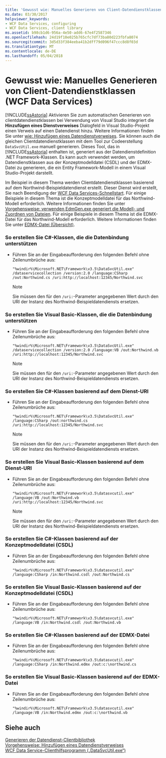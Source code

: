```yaml
---
title: 'Gewusst wie: Manuelles Generieren von Client-Datendienstklassen (WCF Data Services)'
ms.date: 03/30/2017
helpviewer_keywords:
- WCF Data Services, configuring
- WCF Data Services, client library
ms.assetid: b98cb1d6-956a-4e50-add6-67e4f2587346
ms.openlocfilehash: 24d19f10e025b765cfc7df73ba80d223fbfa8074
ms.sourcegitcommit: 3d5d33f384eeba41b2dff79d096f47ccc8d8f03d
ms.translationtype: MT
ms.contentlocale: de-DE
ms.lasthandoff: 05/04/2018
---
```

# <a name="how-to-manually-generate-client-data-service-classes-wcf-data-services"></a>Gewusst wie: Manuelles Generieren von Client-Datendienstklassen (WCF Data Services)
[!INCLUDE[ssAstoria](../../../../includes/ssastoria-md.md)] Aktivieren Sie zum automatischen Generieren von clientdatendienstklassen bei Verwendung von Visual Studio integriert die **Hinzufügen eines Dienstverweises** Dialogfeld in Visual Studio-Projekt einen Verweis auf einen Datendienst hinzu. Weitere Informationen finden Sie unter [wie: Hinzufügen eines Datendienstverweises](../../../../docs/framework/data/wcf/how-to-add-a-data-service-reference-wcf-data-services.md). Sie können auch die gleichen Clientdatendienstklassen mit dem Tool zur Codeerstellung `DataSvcUtil.exe` manuell generieren. Dieses Tool, das in [!INCLUDE[ssAstoria](../../../../includes/ssastoria-md.md)] enthalten ist, generiert aus der Datendienstdefinition .NET Framework-Klassen. Es kann auch verwendet werden, um Datendienstklassen aus der Konzeptmodelldatei (CSDL) und der EDMX-Datei zu generieren, die ein Entity Framework-Modell in einem Visual Studio-Projekt darstellt.  
  
 Im Beispiel in diesem Thema werden Clientdatendienstklassen basierend auf dem Northwind-Beispieldatendienst erstellt. Dieser Dienst wird erstellt, Sie nach Beendigung der [WCF Data Services-Schnellstart](../../../../docs/framework/data/wcf/quickstart-wcf-data-services.md). Für einige Beispiele in diesem Thema ist die Konzeptmodelldatei für das Northwind-Modell erforderlich. Weitere Informationen finden Sie unter [Vorgehensweise: verwenden EdmGen.exe generiert die Modell- und Zuordnen von Dateien](../../../../docs/framework/data/adonet/ef/how-to-use-edmgen-exe-to-generate-the-model-and-mapping-files.md). Für einige Beispiele in diesem Thema ist die EDMX-Datei für das Northwind-Modell erforderlich. Weitere Informationen finden Sie unter [EDMX-Datei (Übersicht)](http://msdn.microsoft.com/library/f4c8e7ce-1db6-417e-9759-15f8b55155d4).  
  
### <a name="to-generate-c-classes-that-support-data-binding"></a>So erstellen Sie C#-Klassen, die die Datenbindung unterstützen  
  
-   Führen Sie an der Eingabeaufforderung den folgenden Befehl ohne Zeilenumbrüche aus:  
  
    ```  
    "%windir%\Microsoft.NET\Framework\v3.5\DataSvcUtil.exe" /dataservicecollection /version:2.0 /language:CSharp /out:Northwind.cs /uri:http://localhost:12345/Northwind.svc  
    ```  
  
    > [!NOTE]
    >  Sie müssen den für den `/uri:`-Parameter angegebenen Wert durch den URI der Instanz des Northwind-Beispieldatendiensts ersetzen.  
  
### <a name="to-generate-visual-basic-classes-that-support-data-binding"></a>So erstellen Sie Visual Basic-Klassen, die die Datenbindung unterstützen  
  
-   Führen Sie an der Eingabeaufforderung den folgenden Befehl ohne Zeilenumbrüche aus:  
  
    ```  
    "%windir%\Microsoft.NET\Framework\v3.5\DataSvcUtil.exe" /dataservicecollection /version:2.0 /language:VB /out:Northwind.vb /uri:http://localhost:12345/Northwind.svc  
    ```  
  
    > [!NOTE]
    >  Sie müssen den für den `/uri:`-Parameter angegebenen Wert durch den URI der Instanz des Northwind-Beispieldatendiensts ersetzen.  
  
### <a name="to-generate-c-classes-based-on-the-service-uri"></a>So erstellen Sie C#-Klassen basierend auf dem Dienst-URI  
  
-   Führen Sie an der Eingabeaufforderung den folgenden Befehl ohne Zeilenumbrüche aus:  
  
    ```  
    "%windir%\Microsoft.NET\Framework\v3.5\DataSvcUtil.exe" /language:CSharp /out:northwind.cs /uri:http://localhost:12345/Northwind.svc  
    ```  
  
    > [!NOTE]
    >  Sie müssen den für den `/uri:`-Parameter angegebenen Wert durch den URI der Instanz des Northwind-Beispieldatendiensts ersetzen.  
  
### <a name="to-generate-visual-basic-classes-based-on-the-service-uri"></a>So erstellen Sie Visual Basic-Klassen basierend auf dem Dienst-URI  
  
-   Führen Sie an der Eingabeaufforderung den folgenden Befehl ohne Zeilenumbrüche aus:  
  
    ```  
    "%windir%\Microsoft.NET\Framework\v3.5\datasvcutil.exe" /language:VB /out:Northwind.vb /uri:http://localhost:12345/Northwind.svc  
    ```  
  
    > [!NOTE]
    >  Sie müssen den für den `/uri:`-Parameter angegebenen Wert durch den URI der Instanz des Northwind-Beispieldatendiensts ersetzen.  
  
### <a name="to-generate-c-classes-based-on-the-conceptual-model-file-csdl"></a>So erstellen Sie C#-Klassen basierend auf der Konzeptmodelldatei (CSDL)  
  
-   Führen Sie an der Eingabeaufforderung den folgenden Befehl ohne Zeilenumbrüche aus:  
  
    ```  
    "%windir%\Microsoft.NET\Framework\v3.5\datasvcutil.exe" /language:CSharp /in:Northwind.csdl /out:Northwind.cs  
    ```  
  
### <a name="to-generate-visual-basic-classes-based-on-the-conceptual-model-file-csdl"></a>So erstellen Sie Visual Basic-Klassen basierend auf der Konzeptmodelldatei (CSDL)  
  
-   Führen Sie an der Eingabeaufforderung den folgenden Befehl ohne Zeilenumbrüche aus:  
  
    ```  
    "%windir%\Microsoft.NET\Framework\v3.5\datasvcutil.exe" /language:VB /in:Northwind.csdl /out:Northwind.vb  
    ```  
  
### <a name="to-generate-c-classes-based-on-the-edmx-file"></a>So erstellen Sie C#-Klassen basierend auf der EDMX-Datei  
  
-   Führen Sie an der Eingabeaufforderung den folgenden Befehl ohne Zeilenumbrüche aus:  
  
    ```  
    "%windir%\Microsoft.NET\Framework\v3.5\datasvcutil.exe" /language:CSharp /in:Northwind.edmx /out:c:\northwind.cs   
    ```  
  
### <a name="to-generate-visual-basic-classes-based-on-the-edmx-file"></a>So erstellen Sie Visual Basic-Klassen basierend auf der EDMX-Datei  
  
-   Führen Sie an der Eingabeaufforderung den folgenden Befehl ohne Zeilenumbrüche aus:  
  
    ```  
    "%windir%\Microsoft.NET\Framework\v3.5\datasvcutil.exe" /language:VB /in:Northwind.edmx /out:c:\northwind.vb   
    ```  
  
## <a name="see-also"></a>Siehe auch  
 [Generieren der Datendienst-Clientbibliothek](../../../../docs/framework/data/wcf/generating-the-data-service-client-library-wcf-data-services.md)  
 [Vorgehensweise: Hinzufügen eines Datendienstverweises](../../../../docs/framework/data/wcf/how-to-add-a-data-service-reference-wcf-data-services.md)  
 [WCF Data Service-Clienthilfsprogramm („DataSvcUtil.exe“)](../../../../docs/framework/data/wcf/wcf-data-service-client-utility-datasvcutil-exe.md)
